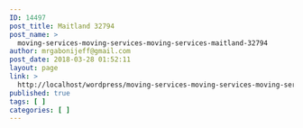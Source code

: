 ```yaml
---
ID: 14497
post_title: Maitland 32794
post_name: >
  moving-services-moving-services-moving-services-maitland-32794
author: mrgabonijeff@gmail.com
post_date: 2018-03-28 01:52:11
layout: page
link: >
  http://localhost/wordpress/moving-services-moving-services-moving-services-maitland-32794/
published: true
tags: [ ]
categories: [ ]
---
```

